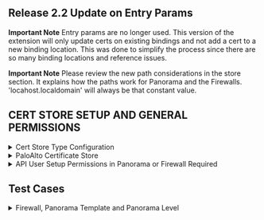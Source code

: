 ## Release 2.2 Update on Entry Params
**Important Note** Entry params are no longer used.  This version of the extension will only update certs on existing bindings and not add a cert to a new binding location.  This was done to simplify the process since there are so many binding locations and reference issues.

**Important Note** Please review the new path considerations in the store section.  It explains how the paths work for Panorama and the Firewalls.  'locahost.localdomain' will always be that constant value.

## CERT STORE SETUP AND GENERAL PERMISSIONS
<details>
	<summary>Cert Store Type Configuration</summary>
	
In Keyfactor Command create a new Certificate Store Type similar to the one below:

#### STORE TYPE CONFIGURATION
SETTING TAB  |  CONFIG ELEMENT	| DESCRIPTION
------|-----------|------------------
Basic |Name	|Descriptive name for the Store Type.  PaloAlto can be used.
Basic |Short Name	|The short name that identifies the registered functionality of the orchestrator. Must be PaloAlto
Basic |Custom Capability|You can leave this unchecked and use the default.
Basic |Job Types	|Inventory, Add, and Remove are the supported job types. 
Basic |Needs Server	|Must be checked
Basic |Blueprint Allowed	|Unchecked
Basic |Requires Store Password	|Determines if a store password is required when configuring an individual store.  This must be unchecked.
Basic |Supports Entry Password	|Determined if an individual entry within a store can have a password.  This must be unchecked.
Advanced |Store Path Type| Determines how the user will enter the store path when setting up the cert store.  Freeform
Advanced |Supports Custom Alias	|Determines if an individual entry within a store can have a custom Alias.  This must be Required
Advanced |Private Key Handling |Determines how the orchestrator deals with private keys.  Optional
Advanced |PFX Password Style |Determines password style for the PFX Password. Default

#### CUSTOM FIELDS FOR STORE TYPE
NAME          |  DISPLAY NAME	| TYPE | DEFAULT VALUE | DEPENDS ON | REQUIRED |DESCRIPTION
--------------|-----------------|-------|--------------|-------------|---------|--------------
ServerUsername|Server Username  |Secret |              |Unchecked    |No       |Palo Alto Api User Name
ServerPassword|Server Password  |Secret |              |Unchecked    |No       |Palo Alto Api Password
ServerUseSsl  |Use SSL          |Bool   |True          |Unchecked    |Yes       |Requires SSL Connection
DeviceGroup   |Device Group     |String |              |Unchecked    |No        |Device Group on Panorama that changes will be pushed to.
InventoryTrustedCerts|Inventory Trusted Certs|Bool |False|Unchecked  |No        |If false, will not inventory default trusted certs, saves time.
TemplateStack   |Template Stack     |String |          |Unchecked    |No        |Template stack used for device push of certificates via Template.

#### ENTRY PARAMETERS FOR STORE TYPE
The entry parameters for this version have been eliminated.  It will not longer support new bindings but will just update existing bindings when the certificate is replaced.

</details>

<details>
<summary>PaloAlto Certificate Store</summary>
In Keyfactor Command, navigate to Certificate Stores from the Locations Menu.  Click the Add button to create a new Certificate Store using the settings defined below.

#### STORE CONFIGURATION 
CONFIG ELEMENT	|DESCRIPTION
----------------|---------------
Category	|The type of certificate store to be configured. Select category based on the display name configured above "PaloAlto".
Container	|This is a logical grouping of like stores. This configuration is optional and does not impact the functionality of the store.
Client Machine	|The hostname of the Panorama or Firewall.  Sample is "palourl.cloudapp.azure.com".
Store Path	| See Store Path Explanation Section Below
Orchestrator	|This is the orchestrator server registered with the appropriate capabilities to manage this certificate store type. 
Inventory Schedule	|The interval that the system will use to report on what certificates are currently in the store. 
Use SSL	|This should be checked.
User	|ApiUser Setup for either Panorama or the Firewall Device
Password |Api Password Setup for the user above

### Store Path Explanation
**Important Note** The store path permutations are show below

#### FIREWALL SHARED SYSTEM PATH
_________________________________
**Path Example** /config/shared

**/config**:
This indicates that the path is within the configuration section of the firewall device. It contains all the configuration settings and parameters for the device.

**/shared**:
This section specifies that the path is within the shared settings. Shared settings are common configurations that can be used across multiple virtual systems (vsys) or contexts within the firewall.
_________________________________




#### FIREWALL VIRTUAL SYSTEM PATH
_________________________________
**Path Example**: /config/devices/entry[@name='localhost.localdomain']/vsys/entry[@name='vsys1']

**/config**:
This indicates that the path is within the configuration section of the firewall device. It contains all the configuration settings and parameters for the device.

**/devices**:
This part specifies that the configuration relates to devices. In the context of a single firewall, this generally refers to the firewall itself.

**/entry[@name='localhost.localdomain']**:
The entry tag with the attribute @name='localhost.localdomain' identifies a specific device by its name. In this case, it refers to the device named "localhost.localdomain," which is a default or placeholder name for the firewall device.

**/vsys**:
This section specifies that the path is within the virtual systems (vsys) section. Virtual systems allow multiple virtualized instances of firewall configurations within a single physical firewall.

**/entry[@name='vsys1']**:
The entry tag with the attribute @name='vsys1' identifies a specific virtual system by its name. In this case, it refers to a virtual system named "vsys1."
_________________________________




#### PANORAMA SHARED TEMPLATE PATH
_________________________________
**Path Example**: /config/devices/entry[@name='localhost.localdomain']/template/entry[@name='CertificatesTemplate']/config/shared

**/config**:
This section indicates that the path is within the configuration section of the Panorama device. It contains all the configuration settings and parameters for the device.

**/devices**:
This part specifies that the configuration relates to devices managed by Panorama. Panorama can manage multiple devices, such as firewalls.

**/entry[@name='localhost.localdomain']**:
The entry tag with the attribute @name='localhost.localdomain' identifies a specific device by its name. In this case, it refers to the device named "localhost.localdomain," which is a default or placeholder name for the device.

**/template**:
This section indicates that the path is within the templates section. Templates in Panorama are used to define configuration settings that can be applied to multiple devices.

**/entry[@name='CertificatesTemplate']**:
The entry tag with the attribute @name='CertificatesTemplate' identifies a specific template by its name. In this case, it refers to a template named "CertificatesTemplate."

**/config/shared**:
This part of the path indicates that the configuration settings within this template are shared settings. Shared settings are common configurations that can be used across multiple devices or contexts within the Panorama management system.
_________________________________




#### PANORAMA VIRTUAL SYSTEM PATH
__________________________________
**Path Example**: /config/devices/entry/template/entry[@name='CertificatesTemplate']/config/devices/entry/vsys/entry[@name='vsys2']

**/config**:
This indicates that the path is within the configuration section of the Panorama device. It contains all the configuration settings and parameters for the device.

**/devices**:
This part specifies that the configuration relates to devices managed by Panorama. Panorama can manage multiple devices, such as firewalls.

**/entry**:
This is a generic entry point under devices. However, since it does not have a @name attribute specified at this level, it applies to the broader device category.

**/template**:
This section indicates that the path is within the templates section. Templates in Panorama are used to define configuration settings that can be applied to multiple devices.

**/entry[@name='CertificatesTemplate']**:
The entry tag with the attribute @name='CertificatesTemplate' identifies a specific template by its name. In this case, it refers to a template named "CertificatesTemplate."

**/config/devices**:
This part of the path specifies that the configuration settings within this template apply to devices.

**/entry**:
This again specifies a generic entry point under devices in the context of the template. This would typically be further defined by specific device attributes, but here it leads to the virtual systems (vsys) section.

**/vsys**:
This section specifies that the path is within the virtual systems (vsys) section. Virtual systems allow multiple virtualized instances of firewall configurations within a single physical firewall.

**/entry[@name='vsys2']**:
The entry tag with the attribute @name='vsys2' identifies a specific virtual system by its name. In this case, it refers to a virtual system named "vsys2."
__________________________________




#### PANORAMA LEVEL
__________________________________
**Path Example**: /config/panorama

**/config**:
This indicates that the path is within the configuration section of the Panorama device. It contains all the configuration settings and parameters for the device.

**/panorama**:
This section specifies that the path is within the Panorama-specific configuration settings. This part of the configuration contains settings that are specific to the Panorama management system itself, rather than the devices it manages.
__________________________________

</details>

<details>
<summary>API User Setup Permissions in Panorama or Firewall Required</summary>

Tab          |  Security Items	
--------------|--------------------------
Xml Api       |Report,Log,Configuration,Operational Requests,Commit,Export,Import
Rest Api      |Objects/Devices,Panorama/Scheduled Config Push,Panorama/Templates,Panorama/Template Stacks,Panorama/Device Groups,System/Configuration,Plugins/Plugins
*** 

</details>

## Test Cases
<details>
<summary>Firewall, Panorama Template and Panorama Level</summary>

Case Number|Case Name|Store Path|Enrollment Params|Expected Results|Passed|Screenshots
-------|----------|------------------|--------------------|----------------------------|----|--------
TC1|Firewall Enroll No Bindings|/config/shared|**Alias**:<br>www.certandchain.com<br>**Overwrite**:<br>false|Cert and Chain Installed on Firewall|True|![](images/TC1.gif)
TC1a|Firewall Enroll Template Stack|/config/shared|**Alias**:<br>www.tc1a.com<br>**Overwrite**:<br>false|Error Stating Template Stacks Not Used for Firewall|True|![](images/TC1a.gif)
TC2|Firewall Replace No Bindings|/config/shared|**Alias**:<br>www.certandchain.com<br>**Overwrite**:<br>true|Cert and Chain Installed on Firewall|True|![](images/TC2.gif)
TC3|Firewall Remove Bound Certificate|/config/shared|**Alias**:<br>0.13757535891685202<br>**Overwrite**:<br>false|Cert will **not** be removed because bound|True|![](images/TC3.gif)
TC4|Firewall Enroll Bindings|/config/shared|**Alias**:0.13757535891685202<br>**Overwrite**:<br>false|Will not replace cert since Overwrite=false|True|![](images/TC4.gif)
TC5|Firewall Replace Bound Certificate|/config/shared|**Alias**:0.13757535891685202<br>**Overwrite**:<br>true|Will replace cert bindings get automatically updated since Overwrite=true|True|![](images/TC5.gif)
TC6|Firewall Inventory|/config/shared|N/A|Inventory will finish and certs from shared location inventoried.|True|![](images/TC6.gif)
TC6a|Firewall Inventory No Trusted Certs|/config/shared|N/A|Inventory will finish no Trusted Certs and certs from shared location inventoried.|True|![](images/TC6.gif)
TC7|Firewall Inventory With Virtual System|/config/devices/entry[@name='localhost.localdomain']/vsys/entry[@name='vsys1']|N/A|Will Inventory all certificates from vsys1 on firewall|True|![](images/TC7.gif)
TC8|Firewall Enroll cert and chain to Virtual System|/config/devices/entry[@name='localhost.localdomain']/vsys/entry[@name='vsys1']|**Alias**:<br>www.ejbcacertandchain.com|Cert is installed along with chain.|True|![](images/TC8.gif)
TC9|Firewall Remove unbound cert from Virtual System|/config/devices/entry[@name='localhost.localdomain']/vsys/entry[@name='vsys1']|N/A|Will remove cert from test case 8 from Firewall Virtual System|True|![](images/TC9.gif)
TC10|Firewall Remove bound cert from Virtual System|/config/devices/entry[@name='localhost.localdomain']/vsys/entry[@name='vsys1']|**Alias**:<br>0.8168##|Cert will not be removed because it is bound.|True|![](images/TC10.gif)
TC11|Firewall Replace without Overwrite on Virtual System|/config/devices/entry[@name='localhost.localdomain']/vsys/entry[@name='vsys1']|**Alias**:<br>0.8168##<br>**Overwrite**:<br>true|User is warned Overwrite needs checked.|True|![](images/TC11.gif)
TC12|Firewall Renew cert on Shared and Virtual System|/config/devices/entry[@name='localhost.localdomain']/vsys/entry[@name='vsys1'] and /config/shared|**Alias**:<br>www.renewtester.com|Cert renewed on vsys and shared locations|True|![](images/TC12.gif)
TC13|Firewall Replace bound cert on Virtual System|/config/devices/entry[@name='localhost.localdomain']/vsys/entry[@name='vsys1']|**Alias**:<br>0.8168##<br>**Overwrite**:<br>true|Cert will be replaced and binding updated on vsys.|True|![](images/TC13.gif)
TC14|Panorama Template Enroll Certificate|/config/devices/entry[@name='localhost.localdomain']/template/entry[@name='CertificatesTemplate']/config/shared|**Alias**:<br>www.pantemptc1.com|Certificate is enrolled to shared location for template|True|![](images/TC14.gif)
TC14a|Panorama Invalid Template Stack|/config/devices/entry[@name='localhost.localdomain']/template/entry[@name='CertificatesTemplate']/config/shared|**Alias**:<br>www.tc14a.com|Error Occurs with list of valid Template Stacks To Use|True|![](images/TC14a.gif)
TC15|Panorama Template Replace Certificate|/config/devices/entry[@name='localhost.localdomain']/template/entry[@name='CertificatesTemplate']/config/shared|**Alias**:<br>www.pantemptc1.com<br>**Overwrite**:<br>true|Certificate is replaced in shared location for template|True|![](images/TC15.gif)
TC16|Panorama Template Remove unbound Certificate|/config/devices/entry[@name='localhost.localdomain']/template/entry[@name='CertificatesTemplate']/config/shared|**Alias**:<br>www.pantemptc1.com|Certificate is removed from shared location for template|True|![](images/TC16.gif)
TC16a|Panorama Template Stack Push|/config/devices/entry[@name='localhost.localdomain']/template/entry[@name='CertificatesTemplate']/config/shared|**Alias**:<br>www.tc16a.com|Certificate pushed to Template and Template Stack|True|![](images/TC16a.gif)
TC17|Panorama Template Replace bound Certificate|/config/devices/entry[@name='localhost.localdomain']/template/entry[@name='CertificatesTemplate']/config/shared|**Alias**:<br>LongNameTest<br>**Overwrite**:<br>true|Certificate is replaced, binding updated in shared location for template|True|![](images/TC17.gif)
TC18|Panorama Template Remove bound Certificate|/config/devices/entry[@name='localhost.localdomain']/template/entry[@name='CertificatesTemplate']/config/shared|**Alias**:<br>LongNameTest|Certificate is not removed because it is bound|True|![](images/TC18.gif)
TC19|Panorama Template Shared Inventory|/config/devices/entry[@name='localhost.localdomain']/template/entry[@name='CertificatesTemplate']/config/shared|N/A|Certificates are inventoried from this location|True|![](images/TC19.gif)
TC20|Panorama Template Virtual System Inventory|/config/devices/entry/template/entry[@name='CertificatesTemplate']/config/devices/entry/vsys/entry[@name='vsys2']|N/A|Certificates are inventoried from this template vsys location|True|![](images/TC20.gif)
TC21|Panorama Template Virtual System Enroll Certificate|/config/devices/entry/template/entry[@name='CertificatesTemplate']/config/devices/entry/vsys/entry[@name='vsys2']|**Alias**:<br>www.vsys2enroll.com|Certificate is enrolled to vsys2 location for template|True|![](images/TC21.gif)
TC21a|Panorama Level Inventory No Trusted Certs|/config/panorama|N/A|Certificates are inventoried from this location No Trusted Certs|True|![](images/TC21a.gif)
TC22|Panorama Template Virtual System Replace unbound Certificate|/config/devices/entry/template/entry[@name='CertificatesTemplate']/config/devices/entry/vsys/entry[@name='vsys2']|**Alias**:<br>www.vsys2enroll.com|Certificate is replaced in vsys2 location for template|True|![](images/TC22.gif)
TC23|Panorama Template Virtual System Remove unbound Certificate|/config/devices/entry/template/entry[@name='CertificatesTemplate']/config/devices/entry/vsys/entry[@name='vsys2']|**Alias**:<br>www.vsys2enroll.com|Certificate is removed in vsys2 location for template|True|![](images/TC23.gif)
TC24|Panorama Template Virtual System Renew bound Certificate|/config/devices/entry/template/entry[@name='CertificatesTemplate']/config/devices/entry/vsys/entry[@name='vsys2']|**Alias**:<br>www.vsys2enroll.com|Certificate is renewed, binding updated in vsys2 location for template|True|![](images/TC24.gif)
TC25|Panorama Level Inventory|/config/panorama|N/A|Certificates are inventoried from this location|True|![](images/TC25.gif)
TC26|Panorama Level Enroll Cert and Chain|/config/panorama|**Alias**:<br>www.panlevelcertandchain.com|Panorama Level Install Cert and Chain|True|![](images/TC26.gif)
TC27|Panorama Level Enroll Cert overwrite warning|/config/panorama|**Alias**:<br>www.panlevelcertandchain.com<br>**Overwrite**:<br>false|Cert is not installed warned Overwrite is needed|True|![](images/TC27.gif)
TC28|Panorama Level Replace Cert|/config/panorama|**Alias**:<br>www.panlevelcertandchain.com<br>**Overwrite**:<br>true|Cert is replaced because Overwrite was used|True|![](images/TC28.gif)
TC29|Panorama Level Remove  unbound Cert|/config/panorama|N/A|Cert is removed because not bound|True|![](images/TC28.gif)
TC30|Panorama Level Replace bound Cert|/config/panorama|**Alias**:<br>PanoramaNoPK<br>**Overwrite**:<br>true|Cert is replaced, binding updated|True|![](images/TC30.gif)
TC31|Firewall previous version cert store settings|/config/shared|**Alias**:<br>www.extraparams.com<br>**Overwrite**:<br>false|Cert is still installed because it ignores extra params|True|![](images/TC31.gif)
</details>
